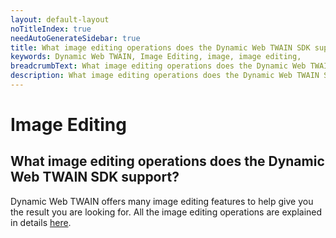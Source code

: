 ```yaml
---
layout: default-layout
noTitleIndex: true
needAutoGenerateSidebar: true
title: What image editing operations does the Dynamic Web TWAIN SDK support?
keywords: Dynamic Web TWAIN, Image Editing, image, image editing,
breadcrumbText: What image editing operations does the Dynamic Web TWAIN SDK support?
description: What image editing operations does the Dynamic Web TWAIN SDK support?
---
```


# Image Editing

## What image editing operations does the Dynamic Web TWAIN SDK support?

Dynamic Web TWAIN offers many image editing features to help give you the result you are looking for. All the image editing operations are explained in details <a href="https://www.dynamsoft.com/web-twain/docs-archive/indepth/features/edit.html?ver=17.2.1#edit-options" target="_blank">here</a>.
